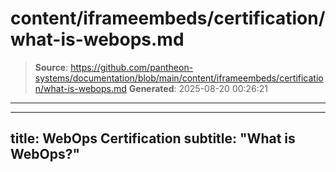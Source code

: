 # content/iframeembeds/certification/what-is-webops.md

> **Source**: https://github.com/pantheon-systems/documentation/blob/main/content/iframeembeds/certification/what-is-webops.md
> **Generated**: 2025-08-20 00:26:21

---

---
title: WebOps Certification
subtitle: "What is WebOps?"
---

<Partial file="certification-guide/what-is-webops.md" />
